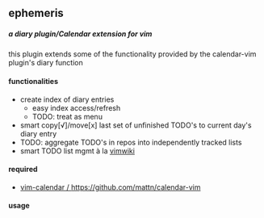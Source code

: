 ## ephemeris

##### a diary plugin/Calendar extension for vim

this plugin extends some of the functionality provided by the calendar-vim plugin's diary function

#### functionalities

- create index of diary entries
  - easy index access/refresh
  - TODO: treat as menu
- smart copy[√]/move[x] last set of unfinished TODO's to current day's diary entry
- TODO: aggregate TODO's in repos into independently tracked lists
- smart TODO list mgmt à la [ vimwiki ](https://github.com/vimwiki/vimwiki)

#### required

- [ vim-calendar / https://github.com/mattn/calendar-vim ](https://github.com/mattn/calendar-vim)

#### usage
